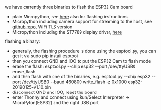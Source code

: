 we have currently three binaries to flash the ESP32 Cam board
- plain Micropython, see [here](https://micropython.org/download/esp32spiram/) also for flashing instructions  
- Micropython including camera support for streaming to the host, see [github repo](https://github.com/shariltumin/esp32-cam-micropython-2022), WiFi TLS version
- Micropython including the ST7789 display driver, [here](https://github.com/russhughes/st7789_mpy/tree/master/firmware/GENERIC_SPIRAM-7789)

flashing a binary:
- generally, the flashing procedure is done using the esptool.py, you can get it via sudo pip install esptool
- then you connect GND and IOO to put the ESP32 Cam to flash mode
- erase the flash: esptool.py --chip esp32 --port /dev/ttyUSB0 erase_flash
- and then flash with one of the binaries, e.g. esptool.py --chip esp32 --port /dev/ttyUSB0 --baud 460800 write_flash -z 0x1000 esp32-20190125-v1.10.bin 
- disconnect GND and IOO, reset the board 
- enter Thonny and connect using Run/Select Interpreter -> MicroPyton(ESP32) and the right USB port
